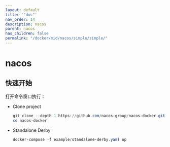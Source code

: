 ```yaml
---
layout: default
title: '"doc"'
nav_order: 14
description: nacos
parent: nacos
has_children: false
permalink: "/docker/mid/nacos/simple/simple/"
---
```


# nacos

## 快速开始

打开命令窗口执行：

* Clone project

  ```powershell
  git clone --depth 1 https://github.com/nacos-group/nacos-docker.git
  cd nacos-docker
  ```

* Standalone Derby

  ```powershell
  docker-compose -f example/standalone-derby.yaml up
  ```
